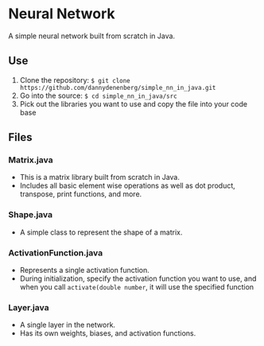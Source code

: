 # Neural Network 
A simple neural network built from scratch in Java.

## Use
1. Clone the repository: ```$ git clone https://github.com/dannydenenberg/simple_nn_in_java.git```
2. Go into the source: ```$ cd simple_nn_in_java/src```
3. Pick out the libraries you want to use and copy the file into your code base

## Files
### Matrix.java
 * This is a matrix library built from scratch in Java. 
 * Includes all basic element wise operations as well as dot product, transpose, print functions, and more.

### Shape.java
 * A simple class to represent the shape of a matrix.
 
### ActivationFunction.java
 * Represents a single activation function.
 * During initialization, specify the activation function you want to use, and when you call ```activate(double number```, it will use the specified function
 
### Layer.java
 * A single layer in the network.
 * Has its own weights, biases, and activation functions.
 
